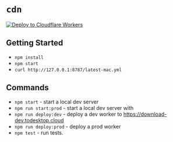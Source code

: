 # `cdn`

[![Deploy to Cloudflare Workers](https://deploy.workers.cloudflare.com/button)](https://deploy.workers.cloudflare.com/?url=https://github.com/ToDesktop/self-hosted-cdn)

## Getting Started

- `npm install`
- `npm start`
- `curl http://127.0.0.1:8787/latest-mac.yml`

## Commands

- `npm start` - start a local dev server
- `npm run start:prod` - start a local dev server with
- `npm run deploy:dev` - deploy a dev worker to
  https://download-dev.todesktop.cloud
- `npm run deploy:prod` - deploy a prod worker
- `npm test` - run tests.
